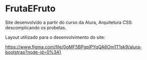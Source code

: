 # FrutaEFruto
 Site desenvolvido a partir do curso da Alura,  Arquitetura CSS: descomplicando os probelas.

Layout utilizado para o desenvolvimento do site:

https://www.figma.com/file/0gMF5BPgplPYqQA6Om1T1sk9/alura-bootstrap?node-id=0%3A1